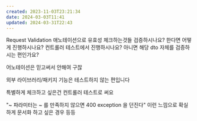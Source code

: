 ```yaml
---
created: 2023-11-03T23:21:34
date: 2024-03-03T11:41
updated: 2024-03-31T22:43
---
```

Request Validation 애노테이션으로 유효성 체크하는것들 검증하시나요? 한다면 어떻게 진행하시나요? 컨트롤러 테스트에서 진행하시나요? 아니면 해당 dto 자체를 검증하시는 편인가요?

어노테이션은 믿고써서 안해여 구찮

외부 라이브러리/패키지 기능은 테스트하지 않는 편입니다

특별하게 체크하고 싶은건 컨트롤러 테스트로 써요

"~ 파라미터는 ~ 를 만족하지 않으면 400 exception 을 던진다" 이런 느낌으로 확실하게 문서화 하고 싶은 경우 등등